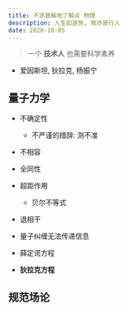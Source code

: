 ```yaml
---
title: 不求甚解地了解点 物理
description: 人生如逆旅, 我亦是行人
date: 2020-10-05
---
```


> 一个 **技术人** 也需要科学素养

* 爱因斯坦, 狄拉克, 杨振宁

## 量子力学

* 不确定性
  - 不严谨的措辞: 测不准
* 不相容
* 全同性
* 超距作用
  - 贝尔不等式
* 退相干
* 量子纠缠无法传递信息

* 薛定谔方程
* **狄拉克方程**

## 规范场论

